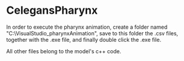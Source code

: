 # CelegansPharynx
In order to execute the pharynx animation, create a folder named "C:\VisualStudio_pharynxAnimation", save to this folder the .csv files, together with the .exe file, and finally double click the .exe file.

All other files belong to the model's c++ code.
